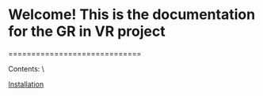 # Welcome! This is the documentation for the GR in VR project

=============================

Contents: \

[Installation](link)